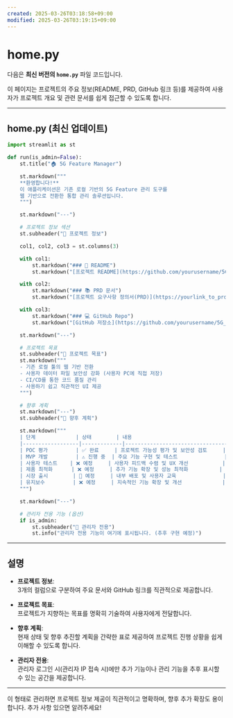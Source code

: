 ```yaml
---
created: 2025-03-26T03:18:58+09:00
modified: 2025-03-26T03:19:15+09:00
---
```


# home.py

다음은 **최신 버전의 `home.py`** 파일 코드입니다.

이 페이지는 프로젝트의 주요 정보(README, PRD, GitHub 링크 등)를 제공하여 사용자가 프로젝트 개요 및 관련 문서를 쉽게 접근할 수 있도록 합니다.

---

## home.py (최신 업데이트)

```python
import streamlit as st

def run(is_admin=False):
    st.title("🏠 5G Feature Manager")

    st.markdown("""
    **환영합니다!**  
    이 애플리케이션은 기존 로컬 기반의 5G Feature 관리 도구를  
    웹 기반으로 전환한 통합 관리 솔루션입니다.
    """)

    st.markdown("---")

    # 프로젝트 정보 섹션
    st.subheader("📌 프로젝트 정보")

    col1, col2, col3 = st.columns(3)

    with col1:
        st.markdown("### 📖 README")
        st.markdown("[프로젝트 README](https://github.com/yourusername/5G_feature_manager#readme)", unsafe_allow_html=True)

    with col2:
        st.markdown("### 📚 PRD 문서")
        st.markdown("[프로젝트 요구사항 정의서(PRD)](https://yourlink_to_prd_document.com)", unsafe_allow_html=True)

    with col3:
        st.markdown("### 💻 GitHub Repo")
        st.markdown("[GitHub 저장소](https://github.com/yourusername/5G_feature_manager)", unsafe_allow_html=True)

    st.markdown("---")

    # 프로젝트 목표
    st.subheader("🎯 프로젝트 목표")
    st.markdown("""
    - 기존 로컬 툴의 웹 기반 전환
    - 사용자 데이터 파일 보안성 강화 (사용자 PC에 직접 저장)
    - CI/CD를 통한 코드 품질 관리
    - 사용하기 쉽고 직관적인 UI 제공
    """)

    # 향후 계획
    st.markdown("---")
    st.subheader("📅 향후 계획")

    st.markdown("""
    | 단계             | 상태        | 내용                                   |
    |------------------|-------------|----------------------------------------|
    | POC 평가         | ✅ 완료     | 프로젝트 가능성 평가 및 보안성 검토     |
    | MVP 개발         | ⚠️ 진행 중  | 주요 기능 구현 및 테스트               |
    | 사용자 테스트    | ❌ 예정     | 사용자 피드백 수렴 및 UX 개선           |
    | 제품 최적화      | ❌ 예정     | 추가 기능 확장 및 성능 최적화          |
    | 시장 출시        | 🚀 예정     | 내부 배포 및 사용자 교육               |
    | 유지보수         | ❌ 예정     | 지속적인 기능 확장 및 개선             |
    """)

    st.markdown("---")

    # 관리자 전용 기능 (옵션)
    if is_admin:
        st.subheader("🔑 관리자 전용")
        st.info("관리자 전용 기능이 여기에 표시됩니다. (추후 구현 예정)")
```

---

## 설명

- **프로젝트 정보**:  
  3개의 컬럼으로 구분하여 주요 문서와 GitHub 링크를 직관적으로 제공합니다.

- **프로젝트 목표**:  
  프로젝트가 지향하는 목표를 명확히 기술하여 사용자에게 전달합니다.

- **향후 계획**:  
  현재 상태 및 향후 추진할 계획을 간략한 표로 제공하여 프로젝트 진행 상황을 쉽게 이해할 수 있도록 합니다.

- **관리자 전용**:  
  관리자 로그인 시(관리자 IP 접속 시)에만 추가 기능이나 관리 기능을 추후 표시할 수 있는 공간을 제공합니다.

---

이 형태로 관리하면 프로젝트 정보 제공이 직관적이고 명확하며, 향후 추가 확장도 용이합니다. 추가 사항 있으면 알려주세요!
